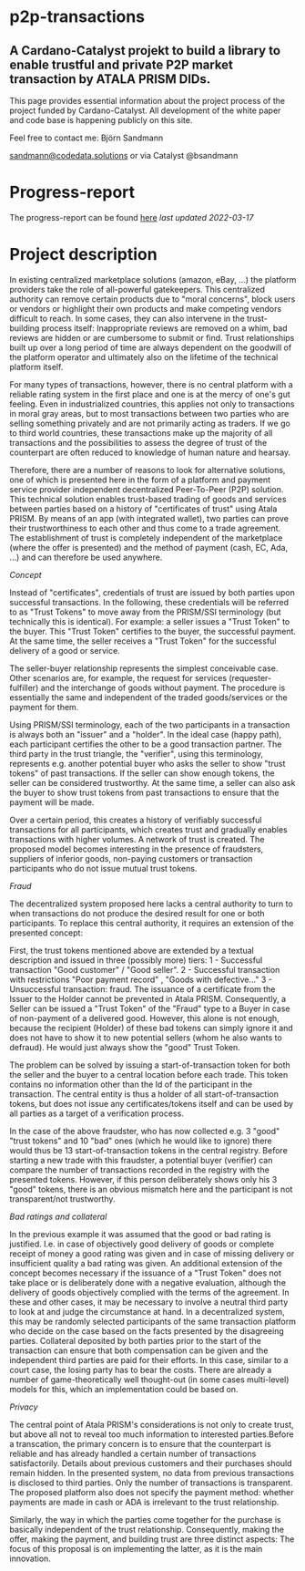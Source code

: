 # p2p-transactions
## A Cardano-Catalyst projekt to build a library to enable trustful and private P2P market transaction by ATALA PRISM DIDs.

This page provides essential information about the project process of the project funded by Cardano-Catalyst.
All development of the white paper and code base is happening publicly on this site.

Feel free to contact me:
Björn Sandmann

sandmann@codedata.solutions
or via Catalyst @bsandmann

# Progress-report
The progress-report can be found [here](progress_report.md)
*last updated 2022-03-17*


# Project description 

In existing centralized marketplace solutions (amazon, eBay, ...) the platform providers take the role of all-powerful gatekeepers. This centralized authority can remove certain products due to "moral concerns", block users or vendors or highlight their own products and make competing vendors difficult to reach. In some cases, they can also intervene in the trust-building process itself: Inappropriate reviews are removed on a whim, bad reviews are hidden or are cumbersome to submit or find. Trust relationships built up over a long period of time are always dependent on the goodwill of the platform operator and ultimately also on the lifetime of the technical platform itself.

For many types of transactions, however, there is no central platform with a reliable rating system in the first place and one is at the mercy of one's gut feeling. Even in industrialized countries, this applies not only to transactions in moral gray areas, but to most transactions between two parties who are selling something privately and are not primarily acting as traders. If we go to third world countries, these transactions make up the majority of all transactions and the possibilities to assess the degree of trust of the counterpart are often reduced to knowledge of human nature and hearsay.

Therefore, there are a number of reasons to look for alternative solutions, one of which is presented here in the form of a platform and payment service provider independent decentralized Peer-To-Peer (P2P) solution. This technical solution enables trust-based trading of goods and services between parties based on a history of "certificates of trust" using Atala PRISM. By means of an app (with integrated wallet), two parties can prove their trustworthiness to each other and thus come to a trade agreement. The establishment of trust is completely independent of the marketplace (where the offer is presented) and the method of payment (cash, EC, Ada, ...) and can therefore be used anywhere. 

*Concept*

Instead of "certificates", credentials of trust are issued by both parties upon successful transactions. In the following, these credentials will be referred to as "Trust Tokens" to move away from the PRISM/SSI terminology (but technically this is identical). For example: a seller issues a "Trust Token" to the buyer. This "Trust Token" certifies to the buyer, the successful payment. At the same time, the seller receives a "Trust Token" for the successful delivery of a good or service.

The seller-buyer relationship represents the simplest conceivable case. Other scenarios are, for example, the request for services (requester-fulfiller) and the interchange of goods without payment. The procedure is essentially the same and independent of the traded goods/services or the payment for them.

Using PRISM/SSI terminology, each of the two participants in a transaction is always both an "issuer" and a "holder". In the ideal case (happy path), each participant certifies the other to be a good transaction partner. The third party in the trust triangle, the "verifier", using this terminology, represents e.g. another potential buyer who asks the seller to show "trust tokens" of past transactions. If the seller can show enough tokens, the seller can be considered trustworthy. At the same time, a seller can also ask the buyer to show trust tokens from past transactions to ensure that the payment will be made.

Over a certain period, this creates a history of verifiably successful transactions for all participants, which creates trust and gradually enables transactions with higher volumes. A network of trust is created. The proposed model becomes interesting in the presence of fraudsters, suppliers of inferior goods, non-paying customers or transaction participants who do not issue mutual trust tokens.

*Fraud*

The decentralized system proposed here lacks a central authority to turn to when transactions do not produce the desired result for one or both participants. To replace this central authority, it requires an extension of the presented concept:

First, the trust tokens mentioned above are extended by a textual description and issued in three (possibly more) tiers: 1 - Successful transaction "Good customer" / "Good seller". 2 - Successful transaction with restrictions "Poor payment record" , "Goods with defective..." 3 - Unsuccessful transaction: fraud. The issuance of a certificate from the Issuer to the Holder cannot be prevented in Atala PRISM. Consequently, a Seller can be issued a "Trust Token" of the "Fraud" type to a Buyer in case of non-payment of a delivered good. However, this alone is not enough, because the recipient (Holder) of these bad tokens can simply ignore it and does not have to show it to new potential sellers (whom he also wants to defraud). He would just always show the "good" Trust Token.

The problem can be solved by issuing a start-of-transaction token for both the seller and the buyer to a central location before each trade. This token contains no information other than the Id of the participant in the transaction. The central entity is thus a holder of all start-of-transaction tokens, but does not issue any certificates/tokens itself and can be used by all parties as a target of a verification process.

In the case of the above fraudster, who has now collected e.g. 3 "good" "trust tokens" and 10 "bad" ones (which he would like to ignore) there would thus be 13 start-of-transaction tokens in the central registry. Before starting a new trade with this fraudster, a potential buyer (verifier) can compare the number of transactions recorded in the registry with the presented tokens. However, if this person deliberately shows only his 3 "good" tokens, there is an obvious mismatch here and the participant is not transparent/not trustworthy.

*Bad ratings and collateral*

In the previous example it was assumed that the good or bad rating is justified. I.e. in case of objectively good delivery of goods or complete receipt of money a good rating was given and in case of missing delivery or insufficient quality a bad rating was given. An additional extension of the concept becomes necessary if the issuance of a "Trust Token" does not take place or is deliberately done with a negative evaluation, although the delivery of goods objectively complied with the terms of the agreement. In these and other cases, it may be necessary to involve a neutral third party to look at and judge the circumstance at hand. In a decentralized system, this may be randomly selected participants of the same transaction platform who decide on the case based on the facts presented by the disagreeing parties. Collateral deposited by both parties prior to the start of the transaction can ensure that both compensation can be given and the independent third parties are paid for their efforts. In this case, similar to a court case, the losing party has to bear the costs. There are already a number of game-theoretically well thought-out (in some cases multi-level) models for this, which an implementation could be based on.

*Privacy*

The central point of Atala PRISM's considerations is not only to create trust, but above all not to reveal too much information to interested parties.Before a transcation, the primary concern is to ensure that the counterpart is reliable and has already handled a certain number of transactions satisfactorily. Details about previous customers and their purchases should remain hidden. In the presented system, no data from previous transactions is disclosed to third parties. Only the number of transactions is transparent. The proposed platform also does not specify the payment method: whether payments are made in cash or ADA is irrelevant to the trust relationship.

Similarly, the way in which the parties come together for the purchase is basically independent of the trust relationship. Consequently, making the offer, making the payment, and building trust are three distinct aspects: The focus of this proposal is on implementing the latter, as it is the main innovation.
